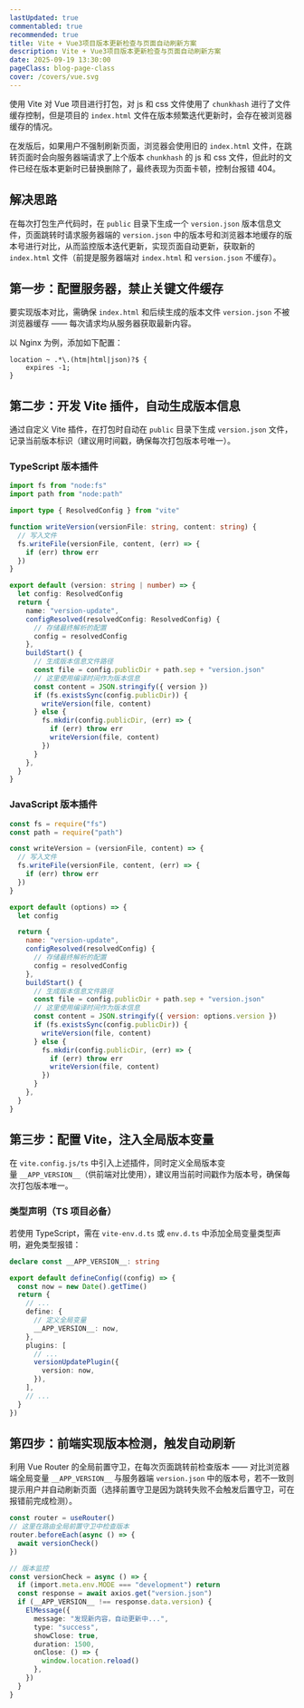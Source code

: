 ```yaml
---
lastUpdated: true
commentabled: true
recommended: true
title: Vite + Vue3项目版本更新检查与页面自动刷新方案
description: Vite + Vue3项目版本更新检查与页面自动刷新方案
date: 2025-09-19 13:30:00 
pageClass: blog-page-class
cover: /covers/vue.svg
---
```


使用 Vite 对 Vue 项目进行打包，对 js 和 css 文件使用了 `chunkhash` 进行了文件缓存控制，但是项目的 `index.html` 文件在版本频繁迭代更新时，会存在被浏览器缓存的情况。

在发版后，如果用户不强制刷新页面，浏览器会使用旧的 `index.html` 文件，在跳转页面时会向服务器端请求了上个版本 `chunkhash` 的 js 和 css 文件，但此时的文件已经在版本更新时已替换删除了，最终表现为页面卡顿，控制台报错 404。

## 解决思路 ##

在每次打包生产代码时，在 `public` 目录下生成一个 `version.json` 版本信息文件，页面跳转时请求服务器端的 `version.json` 中的版本号和浏览器本地缓存的版本号进行对比，从而监控版本迭代更新，实现页面自动更新，获取新的 `index.html` 文件（前提是服务器端对 `index.html` 和 `version.json` 不缓存）。

## 第一步：配置服务器，禁止关键文件缓存 ##

要实现版本对比，需确保 `index.html` 和后续生成的版本文件 `version.json` 不被浏览器缓存 —— 每次请求均从服务器获取最新内容。

以 Nginx 为例，添加如下配置：

```nginx
location ~ .*\.(htm|html|json)?$ {
    expires -1;
}
```

## 第二步：开发 Vite 插件，自动生成版本信息 ##

通过自定义 Vite 插件，在打包时自动在 `public` 目录下生成 `version.json` 文件，记录当前版本标识（建议用时间戳，确保每次打包版本号唯一）。

### TypeScript 版本插件 ###

```ts:versionUpdatePlugin.ts
import fs from "node:fs"
import path from "node:path"

import type { ResolvedConfig } from "vite"

function writeVersion(versionFile: string, content: string) {
  // 写入文件
  fs.writeFile(versionFile, content, (err) => {
    if (err) throw err
  })
}

export default (version: string | number) => {
  let config: ResolvedConfig
  return {
    name: "version-update",
    configResolved(resolvedConfig: ResolvedConfig) {
      // 存储最终解析的配置
      config = resolvedConfig
    },
    buildStart() {
      // 生成版本信息文件路径
      const file = config.publicDir + path.sep + "version.json"
      // 这里使用编译时间作为版本信息
      const content = JSON.stringify({ version })
      if (fs.existsSync(config.publicDir)) {
        writeVersion(file, content)
      } else {
        fs.mkdir(config.publicDir, (err) => {
          if (err) throw err
          writeVersion(file, content)
        })
      }
    },
  }
}
```

### JavaScript 版本插件 ###

```js:versionUpdatePlugin.js
const fs = require("fs")
const path = require("path")

const writeVersion = (versionFile, content) => {
  // 写入文件
  fs.writeFile(versionFile, content, (err) => {
    if (err) throw err
  })
}

export default (options) => {
  let config

  return {
    name: "version-update",
    configResolved(resolvedConfig) {
      // 存储最终解析的配置
      config = resolvedConfig
    },
    buildStart() {
      // 生成版本信息文件路径
      const file = config.publicDir + path.sep + "version.json"
      // 这里使用编译时间作为版本信息
      const content = JSON.stringify({ version: options.version })
      if (fs.existsSync(config.publicDir)) {
        writeVersion(file, content)
      } else {
        fs.mkdir(config.publicDir, (err) => {
          if (err) throw err
          writeVersion(file, content)
        })
      }
    },
  }
}
```

## 第三步：配置 Vite，注入全局版本变量 ##

在 `vite.config.js/ts` 中引入上述插件，同时定义全局版本变量 `__APP_VERSION__`（供前端对比使用），建议用当前时间戳作为版本号，确保每次打包版本唯一。

### 类型声明（TS 项目必备） ###

若使用 TypeScript，需在 `vite-env.d.ts` 或 `env.d.ts` 中添加全局变量类型声明，避免类型报错：

```ts:vite-env.d.ts
declare const __APP_VERSION__: string
```

```ts:vite.config.ts
export default defineConfig((config) => {
  const now = new Date().getTime()
  return {
    // ...
    define: {
      // 定义全局变量
      __APP_VERSION__: now,
    },
    plugins: [
      // ...
      versionUpdatePlugin({
        version: now,
      }),
    ],
    // ...
  }
})
```

## 第四步：前端实现版本检测，触发自动刷新 ##

利用 Vue Router 的全局前置守卫，在每次页面跳转前检查版本 —— 对比浏览器端全局变量 `__APP_VERSION__` 与服务器端 `version.json` 中的版本号，若不一致则提示用户并自动刷新页面（选择前置守卫是因为跳转失败不会触发后置守卫，可在报错前完成检测）。

```ts
const router = useRouter()
// 这里在路由全局前置守卫中检查版本
router.beforeEach(async () => {
  await versionCheck()
})

// 版本监控
const versionCheck = async () => {
  if (import.meta.env.MODE === "development") return
  const response = await axios.get("version.json")
  if (__APP_VERSION__ !== response.data.version) {
    ElMessage({
      message: "发现新内容，自动更新中...",
      type: "success",
      showClose: true,
      duration: 1500,
      onClose: () => {
        window.location.reload()
      },
    })
  }
}
```
